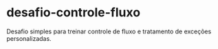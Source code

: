# desafio-controle-fluxo
Desafio simples para treinar controle de fluxo e tratamento de exceções personalizadas.

